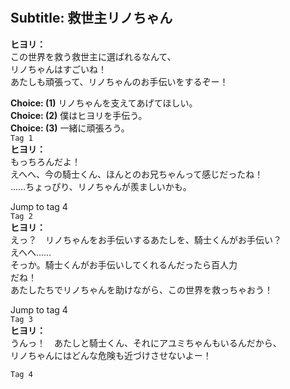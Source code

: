 # 

  
## Subtitle: 救世主リノちゃん
  
**ヒヨリ：**  
この世界を救う救世主に選ばれるなんて、  
リノちゃんはすごいね！  
あたしも頑張って、リノちゃんのお手伝いをするぞー！  
  
**Choice: (1)**  リノちゃんを支えてあげてほしい。  
**Choice: (2)**  僕はヒヨリを手伝う。  
**Choice: (3)**  一緒に頑張ろう。  
`Tag 1`  
**ヒヨリ：**  
もっちろんだよ！  
えへへ、今の騎士くん、ほんとのお兄ちゃんって感じだったね！  
……ちょっぴり、リノちゃんが羨ましいかも。  
  
Jump to tag 4  
`Tag 2`  
**ヒヨリ：**  
えっ？　リノちゃんをお手伝いするあたしを、騎士くんがお手伝い？  
えへへ……  
そっか。騎士くんがお手伝いしてくれるんだったら百人力  
だね！  
あたしたちでリノちゃんを助けながら、この世界を救っちゃおう！  
  
Jump to tag 4  
`Tag 3`  
**ヒヨリ：**  
うんっ！　あたしと騎士くん、それにアユミちゃんもいるんだから、  
リノちゃんにはどんな危険も近づけさせないよー！  
  
`Tag 4`  
